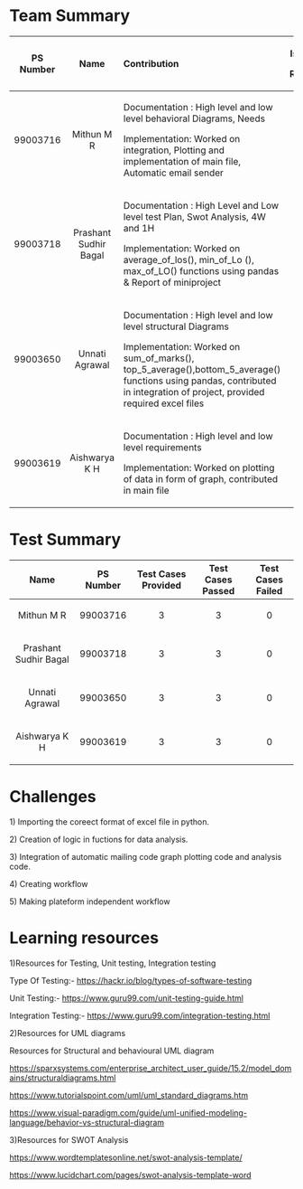 ﻿# Team Summary 

|<p></p><p>**PS Number**</p>|<p></p><p>**Name**</p>|<p></p><p>**Contribution**</p>|<p>**Issues**</p><p>**Raised**</p>|<p>**Issues**</p><p>**Resolved**</p>|
| :-: | :-: | :- | :-: | :-: |
|<p></p><p>99003716</p><p></p>|<p></p><p>Mithun M R</p>|<p>Documentation : High level and low level behavioral Diagrams, Needs</p><p>Implementation: Worked on integration, Plotting and implementation of main file, Automatic email sender</p>|<p></p><p>2</p><p></p>|<p></p><p>2</p>|
|<p></p><p>99003718</p><p></p>|<p></p><p>Prashant Sudhir Bagal</p>|<p>Documentation : High Level and Low level test Plan, Swot Analysis, 4W and 1H</p><p>Implementation: Worked on average\_of\_los(), min\_of\_Lo (), max\_of\_LO() functions using pandas & Report of miniproject</p>|<p></p><p>2</p>|<p></p><p>2</p>|
|<p></p><p>99003650</p><p></p>|<p></p><p>Unnati Agrawal</p>|<p>Documentation : High level and low level structural Diagrams</p><p>Implementation: Worked on sum\_of\_marks(), top\_5\_average(),bottom\_5\_average() functions using pandas, contributed in integration of project, provided required excel files</p>|<p></p><p>2</p>|<p></p><p>2</p>|
|<p></p><p>99003619</p>|<p></p><p>Aishwarya K H</p>|<p>Documentation : High level and low level requirements</p><p>Implementation: Worked on plotting of data in form of graph, contributed in main file  </p>|<p></p><p>2</p>|<p></p><p>2</p>|

# Test Summary


|**Name**|**PS Number**|**Test Cases Provided**|**Test Cases Passed**|**Test Cases Failed**|
| :-: | :-: | :-: | :-: | :-: |
|<p></p><p>Mithun M R</p>|<p></p><p>99003716</p>|3|3|0|
|<p></p><p>Prashant Sudhir Bagal</p>|<p></p><p>99003718</p>|3|3|0|
|<p></p><p>Unnati Agrawal</p>|<p></p><p>99003650</p>|3|3|0|
|<p></p><p>Aishwarya K H</p>|<p></p><p>99003619</p>|3|3|0|

# Challenges

1\) Importing the coreect format of excel file in python.

2\) Creation of logic in fuctions for data analysis.

3\) Integration of automatic mailing code graph plotting code and
analysis code.

4\) Creating workflow

5\) Making plateform independent workflow

# Learning resources

1\)Resources for Testing, Unit testing, Integration testing 

Type Of Testing:- https://hackr.io/blog/types-of-software-testing

Unit Testing:- https://www.guru99.com/unit-testing-guide.html

Integration Testing:- https://www.guru99.com/integration-testing.html

2\)Resources for UML diagrams

Resources for Structural and behavioural  UML diagram

https://sparxsystems.com/enterprise_architect_user_guide/15.2/model_domains/structuraldiagrams.html

https://www.tutorialspoint.com/uml/uml_standard_diagrams.htm

https://www.visual-paradigm.com/guide/uml-unified-modeling-language/behavior-vs-structural-diagram


3\)Resources for SWOT Analysis

https://www.wordtemplatesonline.net/swot-analysis-template/

https://www.lucidchart.com/pages/swot-analysis-template-word


